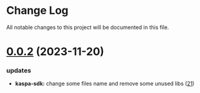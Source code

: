 
# Change Log

All notable changes to this project will be documented in this file.

# [0.0.2](https://git.sonr.io/pkg/wallets) (2023-11-20)

### updates

- **kaspa-sdk:** change some files name and remove some unused libs ([21](https://git.sonr.io/pkg/wallets/pull/21))
